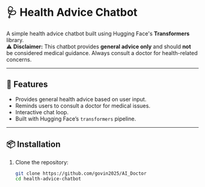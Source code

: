# 🩺 Health Advice Chatbot

A simple health advice chatbot built using Hugging Face's **Transformers** library.  
⚠️ **Disclaimer:** This chatbot provides **general advice only** and should **not** be considered medical guidance. Always consult a doctor for health-related concerns.  

---

## 🚀 Features
- Provides general health advice based on user input.  
- Reminds users to consult a doctor for medical issues.  
- Interactive chat loop.  
- Built with Hugging Face’s `transformers` pipeline.  

---

## 📦 Installation

1. Clone the repository:
   ```bash
   git clone https://github.com/govin2025/AI_Doctor
   cd health-advice-chatbot
